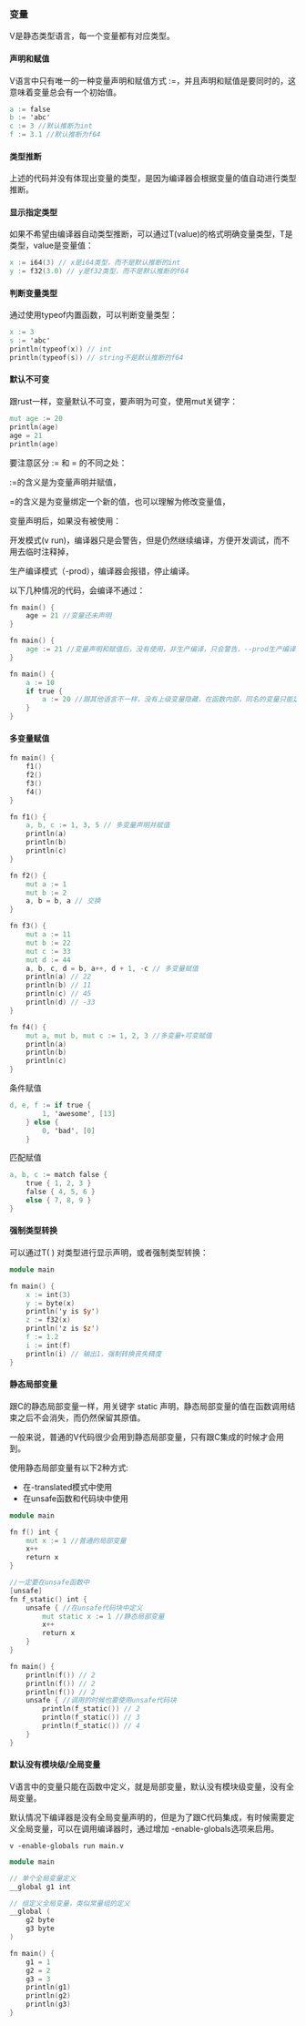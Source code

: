 ### 变量

V是静态类型语言，每一个变量都有对应类型。

#### 声明和赋值

V语言中只有唯一的一种变量声明和赋值方式 :=，并且声明和赋值是要同时的，这意味着变量总会有一个初始值。

```v
a := false
b := 'abc'
c := 3 //默认推断为int
f := 3.1 //默认推断为f64
```

#### 类型推断

上述的代码并没有体现出变量的类型，是因为编译器会根据变量的值自动进行类型推断。

#### 显示指定类型

如果不希望由编译器自动类型推断，可以通过T(value)的格式明确变量类型，T是类型，value是变量值：

```v
x := i64(3) // x是i64类型，而不是默认推断的int
y := f32(3.0) // y是f32类型，而不是默认推断的f64
```

#### 判断变量类型

通过使用typeof内置函数，可以判断变量类型：

```v
x := 3
s := 'abc'
println(typeof(x)) // int
println(typeof(s)) // string不是默认推断的f64
```

#### 默认不可变

跟rust一样，变量默认不可变，要声明为可变，使用mut关键字：

```v
mut age := 20
println(age)
age = 21
println(age)
```

要注意区分 := 和 = 的不同之处：

:=的含义是为变量声明并赋值，

=的含义是为变量绑定一个新的值，也可以理解为修改变量值，

变量声明后，如果没有被使用：

开发模式(v run)，编译器只是会警告，但是仍然继续编译，方便开发调试，而不用去临时注释掉，

生产编译模式（-prod），编译器会报错，停止编译。

以下几种情况的代码，会编译不通过：

```v
fn main() {
	age = 21 //变量还未声明
}
```

```v
fn main() {
	age := 21 //变量声明和赋值后，没有使用，非生产编译，只会警告，--prod生产编译时会不通过
}
```

```v
fn main() {
	a := 10
	if true {
		a := 20 //跟其他语言不一样，没有上级变量隐藏，在函数内部，同名的变量只能定义一个
	}
}
```

#### 多变量赋值

```v
fn main() {
	f1()
	f2()
	f3()
	f4()
}

fn f1() {
	a, b, c := 1, 3, 5 // 多变量声明并赋值
	println(a)
	println(b)
	println(c)
}

fn f2() {
	mut a := 1
	mut b := 2
	a, b = b, a // 交换
}

fn f3() {
	mut a := 11
	mut b := 22
	mut c := 33
	mut d := 44
	a, b, c, d = b, a++, d + 1, -c // 多变量赋值
	println(a) // 22
	println(b) // 11
	println(c) // 45
	println(d) // -33
}

fn f4() {
	mut a, mut b, mut c := 1, 2, 3 //多变量+可变赋值
	println(a)
	println(b)
	println(c)
}
```

条件赋值

```v
d, e, f := if true {
		1, 'awesome', [13]
	} else {
		0, 'bad', [0]
	}
```

匹配赋值

```v
a, b, c := match false {
	true { 1, 2, 3 }
	false { 4, 5, 6 }
	else { 7, 8, 9 }
}
```

#### 强制类型转换

可以通过T( ) 对类型进行显示声明，或者强制类型转换：

```v
module main

fn main() {
	x := int(3)
	y := byte(x)
	println('y is $y')
	z := f32(x)
	println('z is $z')
	f := 1.2
	i := int(f)
	println(i) // 输出1，强制转换丧失精度
}
```

#### 静态局部变量

跟C的静态局部变量一样，用关键字 static 声明，静态局部变量的值在函数调用结束之后不会消失，而仍然保留其原值。

一般来说，普通的V代码很少会用到静态局部变量，只有跟C集成的时候才会用到。

使用静态局部变量有以下2种方式:

- 在-translated模式中使用
- 在unsafe函数和代码块中使用

```v
module main

fn f() int {
	mut x := 1 //普通的局部变量
	x++
	return x
}

//一定要在unsafe函数中
[unsafe]
fn f_static() int {
	unsafe { //在unsafe代码块中定义
		mut static x := 1 //静态局部变量
		x++
		return x
	}
}

fn main() {
	println(f()) // 2
	println(f()) // 2
	println(f()) // 2
	unsafe { //调用的时候也要使用unsafe代码块
		println(f_static()) // 2
		println(f_static()) // 3
		println(f_static()) // 4
	}
}

```

#### 默认没有模块级/全局变量

V语言中的变量只能在函数中定义，就是局部变量，默认没有模块级变量，没有全局变量。

默认情况下编译器是没有全局变量声明的，但是为了跟C代码集成，有时候需要定义全局变量，可以在调用编译器时，通过增加 -enable-globals选项来启用。

```
v -enable-globals run main.v
```

```v
module main

// 单个全局变量定义
__global g1 int

// 组定义全局变量，类似常量组的定义
__global (
	g2 byte 
	g3 byte 
)

fn main() {
	g1 = 1
	g2 = 2
	g3 = 3
	println(g1)
	println(g2)
	println(g3)
}
```
